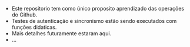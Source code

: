 - Este repositorio tem como único proposito aprendizado das operações do Github.
- Testes de autenticação e sincronismo estão sendo executados com funções didaticas.
- Mais detalhes futuramente estaram aqui.
- ...